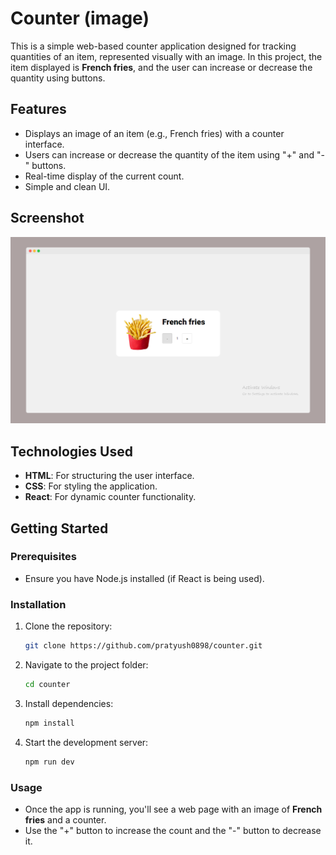 # Counter (image)

This is a simple web-based counter application designed for tracking quantities of an item, represented visually with an image. In this project, the item displayed is **French fries**, and the user can increase or decrease the quantity using buttons.

## Features

- Displays an image of an item (e.g., French fries) with a counter interface.
- Users can increase or decrease the quantity of the item using "+" and "-" buttons.
- Real-time display of the current count.
- Simple and clean UI.

## Screenshot

<div align="center">
    <img src="./public/ScreenShot.png">
</div>

## Technologies Used

- **HTML**: For structuring the user interface.
- **CSS**: For styling the application.
- **React**: For dynamic counter functionality.

## Getting Started

### Prerequisites

- Ensure you have Node.js installed (if React is being used).

### Installation

1. Clone the repository:

    ```bash
    git clone https://github.com/pratyush0898/counter.git
    ```

2. Navigate to the project folder:

    ```bash
    cd counter
    ```

3. Install dependencies:

    ```bash
    npm install
    ```

4. Start the development server:

    ```bash
    npm run dev
    ```

### Usage

- Once the app is running, you'll see a web page with an image of **French fries** and a counter.
- Use the "+" button to increase the count and the "-" button to decrease it.
